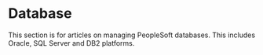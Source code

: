 # Database

This section is for articles on managing PeopleSoft databases. This includes Oracle, SQL Server and DB2 platforms.